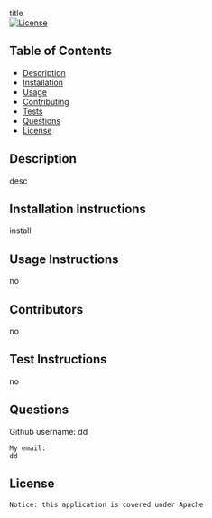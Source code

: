 title  
[![License](https://img.shields.io/badge/License-Apache%202.0-blue.svg)](https://opensource.org/licenses/Apache-2.0)
  
  ## Table of Contents
  * [Description](#description)
  * [Installation](#installation-instructions)
  * [Usage](#usage-instructions)
  * [Contributing](#contributors)
  * [Tests](#test-instructions)
  * [Questions](#questions)
  * [License](#license)
  
  ## Description
  desc
  
  ## Installation Instructions
  install
  
  ## Usage Instructions
  no
  
  ## Contributors
  no
  
  ## Test Instructions
  no
  
  ## Questions
  Github username: dd
  
    My email:
    dd

  ## License    
    Notice: this application is covered under Apache 
  
  